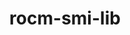 ---
title: "rocm-smi-lib"
layout: cache
categories: [package, develop]
meta: {"versions": ["5.5.1"], "compilers": ["gcc@=11.1.0", "gcc@=11.3.0"], "oss": ["ubuntu20.04", "ubuntu22.04"], "platforms": ["linux"], "targets": ["x86_64_v3"], "stacks": ["e4s", "ml-linux-x86_64-rocm", "root"], "num_specs": 7, "num_specs_by_stack": {"root": 7, "e4s": 3, "ml-linux-x86_64-rocm": 4}}
spec_details: [{"hash": "xo7tybz373bjxxf3dkl3jzyrtu3c7mzi", "compiler": "gcc@=11.1.0", "versions": ["5.5.1"], "os": "ubuntu20.04", "platform": "linux", "target": "x86_64_v3", "variants": ["build_system=cmake", "build_type=Release", "generator=make", "~ipo", "patches=8bc40cc", "+shared"], "stacks": ["root", "e4s"], "size": "-", "tarball": "https://binaries.spack.io/develop/build_cache/linux-ubuntu20.04-x86_64_v3/gcc-11.1.0/rocm-smi-lib-5.5.1/linux-ubuntu20.04-x86_64_v3-gcc-11.1.0-rocm-smi-lib-5.5.1-xo7tybz373bjxxf3dkl3jzyrtu3c7mzi.spack"}, {"hash": "lz6rh6r3ws3kmr6kxngjz7wwu4mtl3eu", "compiler": "gcc@=11.1.0", "versions": ["5.5.1"], "os": "ubuntu20.04", "platform": "linux", "target": "x86_64_v3", "variants": ["build_system=cmake", "build_type=Release", "generator=make", "~ipo", "patches=8bc40cc", "+shared"], "stacks": ["root", "e4s"], "size": "-", "tarball": "https://binaries.spack.io/develop/build_cache/linux-ubuntu20.04-x86_64_v3/gcc-11.1.0/rocm-smi-lib-5.5.1/linux-ubuntu20.04-x86_64_v3-gcc-11.1.0-rocm-smi-lib-5.5.1-lz6rh6r3ws3kmr6kxngjz7wwu4mtl3eu.spack"}, {"hash": "btp5uptib2i6qvneh774cpzmp655ijt3", "compiler": "gcc@=11.1.0", "versions": ["5.5.1"], "os": "ubuntu20.04", "platform": "linux", "target": "x86_64_v3", "variants": ["build_system=cmake", "build_type=Release", "generator=make", "~ipo", "patches=8bc40cc", "+shared"], "stacks": ["root", "e4s"], "size": "-", "tarball": "https://binaries.spack.io/develop/build_cache/linux-ubuntu20.04-x86_64_v3/gcc-11.1.0/rocm-smi-lib-5.5.1/linux-ubuntu20.04-x86_64_v3-gcc-11.1.0-rocm-smi-lib-5.5.1-btp5uptib2i6qvneh774cpzmp655ijt3.spack"}, {"hash": "4qwgn5va2vm44hrleldgixbfm536li4m", "compiler": "gcc@=11.3.0", "versions": ["5.5.1"], "os": "ubuntu22.04", "platform": "linux", "target": "x86_64_v3", "variants": ["build_system=cmake", "build_type=Release", "generator=make", "~ipo", "patches=8bc40cc", "+shared"], "stacks": ["root", "ml-linux-x86_64-rocm"], "size": "-", "tarball": "https://binaries.spack.io/develop/build_cache/linux-ubuntu22.04-x86_64_v3/gcc-11.3.0/rocm-smi-lib-5.5.1/linux-ubuntu22.04-x86_64_v3-gcc-11.3.0-rocm-smi-lib-5.5.1-4qwgn5va2vm44hrleldgixbfm536li4m.spack"}, {"hash": "674yxstv2rp7gnsgbgaj3lz6qdqelzum", "compiler": "gcc@=11.3.0", "versions": ["5.5.1"], "os": "ubuntu22.04", "platform": "linux", "target": "x86_64_v3", "variants": ["build_system=cmake", "build_type=Release", "generator=make", "~ipo", "patches=8bc40cc", "+shared"], "stacks": ["root", "ml-linux-x86_64-rocm"], "size": "-", "tarball": "https://binaries.spack.io/develop/build_cache/linux-ubuntu22.04-x86_64_v3/gcc-11.3.0/rocm-smi-lib-5.5.1/linux-ubuntu22.04-x86_64_v3-gcc-11.3.0-rocm-smi-lib-5.5.1-674yxstv2rp7gnsgbgaj3lz6qdqelzum.spack"}, {"hash": "cecvtlgcvuggzs56lujy7xqmr5fuxwxe", "compiler": "gcc@=11.3.0", "versions": ["5.5.1"], "os": "ubuntu22.04", "platform": "linux", "target": "x86_64_v3", "variants": ["build_system=cmake", "build_type=Release", "generator=make", "~ipo", "patches=8bc40cc", "+shared"], "stacks": ["root", "ml-linux-x86_64-rocm"], "size": "-", "tarball": "https://binaries.spack.io/develop/build_cache/linux-ubuntu22.04-x86_64_v3/gcc-11.3.0/rocm-smi-lib-5.5.1/linux-ubuntu22.04-x86_64_v3-gcc-11.3.0-rocm-smi-lib-5.5.1-cecvtlgcvuggzs56lujy7xqmr5fuxwxe.spack"}, {"hash": "bsg56b3de5jzy7sto4xd2lvnjlu3ujwm", "compiler": "gcc@=11.3.0", "versions": ["5.5.1"], "os": "ubuntu22.04", "platform": "linux", "target": "x86_64_v3", "variants": ["build_system=cmake", "build_type=Release", "generator=make", "~ipo", "patches=8bc40cc", "+shared"], "stacks": ["root", "ml-linux-x86_64-rocm"], "size": "-", "tarball": "https://binaries.spack.io/develop/build_cache/linux-ubuntu22.04-x86_64_v3/gcc-11.3.0/rocm-smi-lib-5.5.1/linux-ubuntu22.04-x86_64_v3-gcc-11.3.0-rocm-smi-lib-5.5.1-bsg56b3de5jzy7sto4xd2lvnjlu3ujwm.spack"}]
---